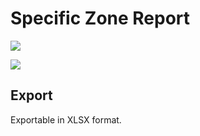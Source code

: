 # Specific Zone Report

![](https://i.imgur.com/Xo8GDPQ.png)

![](https://i.imgur.com/pN9deHm.png)

## Export

Exportable in XLSX format.

